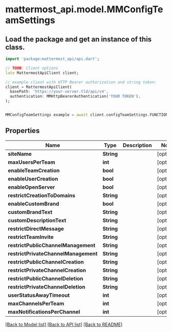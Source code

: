 # mattermost_api.model.MMConfigTeamSettings

## Load the package and get an instance of this class.
```dart
import 'package:mattermost_api/api.dart';

// TODO: Client options
late MattermostApiClient client;

// example client with HTTP Bearer authorization and string token:
client = MattermostApiClient(
  basePath: 'https://your-server.tld/api/v4',
  authentication: MMHttpBearerAuthentication('YOUR TOKEN'),
);


MMConfigTeamSettings example = await client.configTeamSettings.FUNCTION_THAT_RETURNS_THIS_CLASS();

```

## Properties
Name | Type | Description | Notes
------------ | ------------- | ------------- | -------------
**siteName** | **String** |  | [optional] 
**maxUsersPerTeam** | **int** |  | [optional] 
**enableTeamCreation** | **bool** |  | [optional] 
**enableUserCreation** | **bool** |  | [optional] 
**enableOpenServer** | **bool** |  | [optional] 
**restrictCreationToDomains** | **String** |  | [optional] 
**enableCustomBrand** | **bool** |  | [optional] 
**customBrandText** | **String** |  | [optional] 
**customDescriptionText** | **String** |  | [optional] 
**restrictDirectMessage** | **String** |  | [optional] 
**restrictTeamInvite** | **String** |  | [optional] 
**restrictPublicChannelManagement** | **String** |  | [optional] 
**restrictPrivateChannelManagement** | **String** |  | [optional] 
**restrictPublicChannelCreation** | **String** |  | [optional] 
**restrictPrivateChannelCreation** | **String** |  | [optional] 
**restrictPublicChannelDeletion** | **String** |  | [optional] 
**restrictPrivateChannelDeletion** | **String** |  | [optional] 
**userStatusAwayTimeout** | **int** |  | [optional] 
**maxChannelsPerTeam** | **int** |  | [optional] 
**maxNotificationsPerChannel** | **int** |  | [optional] 

[[Back to Model list]](../GENERATED_README.md#documentation-for-models) [[Back to API list]](../GENERATED_README.md#documentation-for-api-endpoints) [[Back to README]](../GENERATED_README.md)


